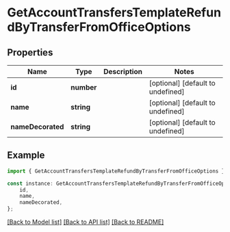 # GetAccountTransfersTemplateRefundByTransferFromOfficeOptions


## Properties

Name | Type | Description | Notes
------------ | ------------- | ------------- | -------------
**id** | **number** |  | [optional] [default to undefined]
**name** | **string** |  | [optional] [default to undefined]
**nameDecorated** | **string** |  | [optional] [default to undefined]

## Example

```typescript
import { GetAccountTransfersTemplateRefundByTransferFromOfficeOptions } from 'fineract-typescript-client';

const instance: GetAccountTransfersTemplateRefundByTransferFromOfficeOptions = {
    id,
    name,
    nameDecorated,
};
```

[[Back to Model list]](../README.md#documentation-for-models) [[Back to API list]](../README.md#documentation-for-api-endpoints) [[Back to README]](../README.md)
